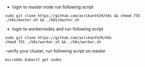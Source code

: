 - login to master node run following script
```
sudo git clone https://github.com/asrikanth29/k8s && chmod 755 ./k8s/master.sh && ./k8s/master.sh
```
- login to workernodes and run following script
```
sudo git clone https://github.com/asrikanth29/k8s
chmod 755 ./k8s/worker.sh && ./k8s/worker.sh
```
-verify your cluster, run following script on master
```
microk8s kubectl get nodes
```
